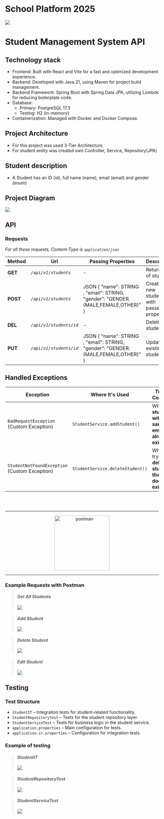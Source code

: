# School Platform 2025

<img src="./assets/header.png">

# Student Management System API


## Technology stack

- Frontend: Built with React and Vite for a fast and optimized development experience.
- Backend: Developed with Java 21, using Maven for project build management.
- Backend Framework: Spring Boot with Spring Data JPA, utilizing Lombok for reducing boilerplate code.
- Database:
    - Primary: PostgreSQL 17.3
    - Testing: H2 (in-memory)
- Containerization: Managed with Docker and Docker Compose.

## Project Architecture


- For this project was used 3-Tier Architecture.
- For student entity was created own Controller, Service, Repository(JPA)

## Student description


- A Student has an ID (id), full name (name), email (email) and gender (enum)

## Project Diagram

<img src="./assets/projectdiagram.png">

## API

### Requests

*For all these requests, Content-Type is `application/json`*

| Method   | Url                     | Passing Properties                                                                 | Description                                 | Example passing props                                                            |
|----------|-------------------------|------------------------------------------------------------------------------------|---------------------------------------------|----------------------------------------------------------------------------------|
| **GET**  | _`/api/v1/students`_    | -                                                                                  | Return a list of students                   | -                                                                                |
| **POST** | _`/api/v1/students`_    | JSON { "name": STRING ,  "email": STRING, "gender": "GENDER.(MALE,FEMALE,OTHER)" } | Create a new student with passed properties | { "name": "Ozzy Osbourne", "email": "ozzy.osbourne@mail.com", "gender": "MALE" } |
| **DEL**  | _`/api/v1/students/id`_ | -                                                                                  | Deleting a student                          | -                                                                                |
| **PUT**  | _`/api/v1/students/id`_ | JSON { "name": STRING ,  "email": STRING, "gender": "GENDER.(MALE,FEMALE,OTHER)" } | Update an existing student                  | { "name": "Ryan Gosling", "email": "ryan.gosling@mail.com", "gender": "MALE" }   |

## Handled Exceptions

| **Exception**                                      | **Where It's Used**              | **Trigger Condition**                                  | **HTTP Status**     |
|----------------------------------------------------|----------------------------------|--------------------------------------------------------|---------------------|
| `BadRequestException`      <br/>(Custom Exception) | `StudentService.addStudent()`    | When a **student with the same email already exists**  | **400 Bad Request** |
| `StudentNotFoundException` <br/>(Custom Exception) | `StudentService.deleteStudent()` | When trying to **delete a student that doesn't exist** | **404 Not Found**   |

<br><br>
___

<div align="center"><img src="./assets/postman.png"width="180" alt="postman"/></div>

___

### Example Requests with Postman

> #### *Get All Students*
>
> <img src="./assets/getallstudentsrequest.png">

> #### *Add Student*
>
> <img src="./assets/addstudentrequest.png">

> #### *Delete Student*
>
> <img src="./assets/deletestudentrequest.png">

> #### *Edit Student*
>
> <img src="./assets/editstudentrequest.png">

## Testing

### Test Structure

- `StudentIT` – Integration tests for student-related functionality.
- `StudentRepositoryTest` – Tests for the student repository layer.
- `StudentServiceTest` – Tests for business logic in the student service.
- `application.properties` – Main configuration for tests.
- `application-it.properties` – Configuration for integration tests.

### Example of testing
> #### *StudentIT*
>
> <img src="./assets/studentit.png">

> #### *StudentRepositoryTest*
>
> <img src="./assets/studentrepositorytest.png">

> #### *StudentServiceTest*
>
> <img src="./assets/studentservicetest.png">